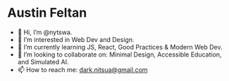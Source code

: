 # Austin Feltan
- 👋 Hi, I’m @nytswa.
- 👀 I’m interested in Web Dev and Design.
- 🌱 I’m currently learning JS, React, Good Practices & Modern Web Dev.
- 💞️ I’m looking to collaborate on: Minimal Design, Accessible Education, and Simulated AI.
- 📫 How to reach me: dark.nitsua@gmail.com
